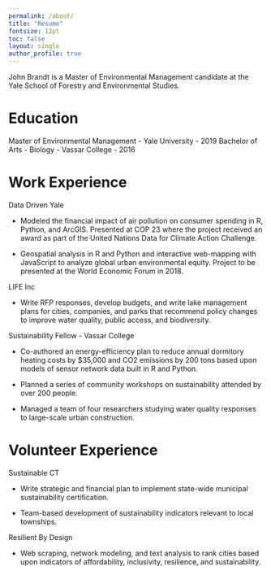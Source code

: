 ```yaml
---
permalink: /about/
title: "Resume"
fontsize: 12pt
toc: false
layout: single
author_profile: true
---
```


John Brandt is a Master of Environmental Management candidate at the Yale School of Forestry and Environmental Studies.

# Education

Master of Environmental Management - Yale University - 2019
Bachelor of Arts - Biology - Vassar College - 2016

# Work Experience

Data Driven Yale

* Modeled the financial impact of air pollution on consumer spending in R, Python, and ArcGIS. Presented at COP 23 where the project received an award as part of the United Nations Data for Climate Action Challenge.

* Geospatial analysis in R and Python and interactive web-mapping with JavaScript to analyze global urban environmental equity. Project to be presented at the World Economic Forum in 2018.


LIFE Inc

* Write RFP responses, develop budgets, and write lake management plans for cities, companies, and parks that recommend policy changes to improve water quality, public access, and biodiversity.


Sustainability Fellow - Vassar College

* Co-authored an energy-efficiency plan to reduce annual dormitory heating costs by $35,000 and CO2 emissions by 200 tons based upon models of sensor network data built in R and Python.

* Planned a series of community workshops on sustainability attended by over 200 people.

* Managed a team of four researchers studying water quality responses to large-scale urban construction.



# Volunteer Experience

Sustainable CT

* Write strategic and financial plan to implement state-wide municipal sustainability certification.

* Team-based development of sustainability indicators relevant to local townships.


Resilient By Design

* Web scraping, network modeling, and text analysis to rank cities based upon indicators of affordability, inclusivity, resilience, and sustainability. 
